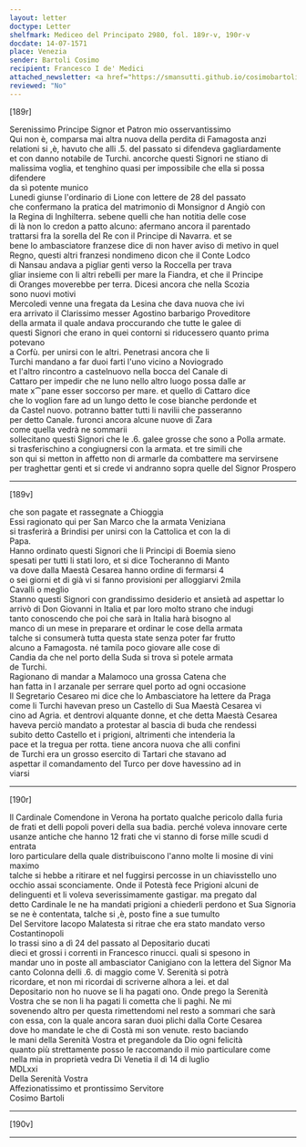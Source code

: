 ```yaml
---
layout: letter
doctype: Letter
shelfmark: Mediceo del Principato 2980, fol. 189r-v, 190r-v
docdate: 14-07-1571
place: Venezia
sender: Bartoli Cosimo
recipient: Francesco I de' Medici
attached_newsletter: <a href="https://smansutti.github.io/cosimobartoli/texts/3081_030/">3081_030</a>
reviewed: "No"
---
```


[189r]  
  
  
Serenissimo Principe Signor et Patron mio osservantissimo  
Qui non è, comparsa mai altra nuova della perdita di Famagosta anzi  
relationi si ,è, havuto che alli .5. del passato si difendeva gagliardamente  
et con danno notabile de Turchi. ancorche questi Signori ne stiano di  
malissima voglia, et tenghino quasi per impossibile che ella si possa difendere  
da sì potente munico  
Lunedi giunse l'ordinario di Lione con lettere de 28 del passato  
che confermano la pratica del matrimonio di Monsignor d Angiò con  
la Regina di Inghilterra. sebene quelli che han notitia delle cose  
di là non lo credon a patto alcuno: afermano ancora il parentado  
trattarsi fra la sorella del Re con il Principe di Navarra. et se  
bene lo ambasciatore franzese dice di non haver aviso di metivo in quel  
Regno, questi altri franzesi nondimeno dicon che il Conte Lodco  
di Nansau andava a pigliar genti verso la Roccella per trava  
gliar insieme con li altri rebelli per mare la Fiandra, et che il Principe  
di Oranges moverebbe per terra. Dicesi ancora che nella Scozia  
sono nuovi motivi  
Mercoledi venne una fregata da Lesina che dava nuova che ivi  
era arrivato il Clarissimo messer Agostino barbarigo Proveditore  
della armata il quale andava proccurando che tutte le galee di  
questi Signori che erano in quei contorni si riducessero quanto prima potevano  
a Corfù. per unirsi con le altri. Penetrasi ancora che li  
Turchi mandano a far duoi farti l'uno vicino a Noviogrado  
et l'altro rincontro a castelnuovo nella bocca del Canale di  
Cattaro per impedir che ne luno nello altro luogo possa dalle ar  
mate x⁀pane esser soccorso per mare. et quello di Cattaro dice  
che lo voglion fare ad un lungo detto le cose bianche perdonde et  
da Castel nuovo. potranno batter tutti li navilii che passeranno  
per detto Canale. furonci ancora alcune nuove di Zara  
come quella vedrà ne sommarii  
sollecitano questi Signori che le .6. galee grosse che sono a Polla armate.  
si trasferischino a congiugnersi con la armata. et tre simili che  
son qui si metton in affetto non di armarle da combattere ma servirsene  
per traghettar genti et si crede vi andranno sopra quelle del Signor Prospero  
  
---  

[189v]  
  
  
che son pagate et rassegnate a Chioggia  
Essi ragionato qui per San Marco che la armata Veniziana  
si trasferirà a Brindisi per unirsi con la Cattolica et con la di  
Papa.  
Hanno ordinato questi Signori che li Principi di Boemia sieno  
spesati per tutti li stati loro, et si dice Tocheranno di Manto  
va dove dalla Maestà Cesarea hanno ordine di fermarsi 4  
o sei giorni et di già vi si fanno provisioni per alloggiarvi 2mila  
Cavalli o meglio  
Stanno questi Signori con grandissimo desiderio et ansietà ad aspettar lo  
arrivò di Don Giovanni in Italia et par loro molto strano che indugi  
tanto conoscendo che poi che sarà in Italia harà bisogno al  
manco di un mese in preparare et ordinar le cose della armata  
talche si consumerà tutta questa state senza poter far frutto  
alcuno a Famagosta. né tamila poco giovare alle cose di  
Candia da che nel porto della Suda si trova sì potele armata  
de Turchi.  
Ragionano di mandar a Malamoco una grossa Catena che  
han fatta in l arzanale per serrare quel porto ad ogni occasione  
Il Segretario Cesareo mi dice che lo Ambasciatore ha lettere da Praga  
come li Turchi havevan preso un Castello di Sua Maestà Cesarea vi  
cino ad Agria. et dentrovi alquante donne, et che detta Maestà Cesarea  
haveva perciò mandato a protestar al bascia di buda che rendessi  
subito detto Castello et i prigioni, altrimenti che intenderia la  
pace et la tregua per rotta. tiene ancora nuova che alli confini  
de Turchi era un grosso esercito di Tartari che stavano ad  
aspettar il comandamento del Turco per dove havessino ad in  
viarsi  
  
---  

[190r]  
  
  
Il Cardinale Comendone in Verona ha portato qualche pericolo dalla furia  
de frati et delli popoli poveri della sua badia. perché voleva innovare certe  
usanze antiche che hanno 12 frati che vi stanno di forse mille scudi d entrata  
loro particulare della quale distribuiscono l'anno molte li mosine di vini maximo  
talche si hebbe a ritirare et nel fuggirsi percosse in un chiavisstello uno  
occhio assai sconciamente. Onde il Potestà fece Prigioni alcuni de  
delinguenti et li voleva severissimamente gastigar. ma pregato dal  
detto Cardinale le ne ha mandati prigioni a chiederli perdono et Sua Signoria  
se ne è contentata, talche si ,è, posto fine a sue tumulto  
Del Servitore Iacopo Malatesta si ritrae che era stato mandato verso Costantinopoli  
Io trassi sino a dì 24 del passato al Depositario ducati  
dieci et grossi i correnti in Francesco rinucci. quali si spesono in  
mandar uno in poste all ambasciator Canigiano con la lettera del Signor Ma  
canto Colonna delli .6. di maggio come V. Serenità si potrà  
ricordare, et non mi ricordai di scriverne alhora a lei. et dal  
Depositario non ho nuove se li ha pagati ono. Onde prego la Serenità  
Vostra che se non li ha pagati li cometta che li paghi. Ne mi  
sovenendo altro per questa rimettendomi nel resto a sommari che sarà  
con essa, con la quale ancora saran duoi plichi dalla Corte Cesarea  
dove ho mandate le che di Costà mi son venute. resto baciando  
le mani della Serenità Vostra et pregandole da Dio ogni felicità  
quanto più strettamente posso le raccomando il mio particulare come  
nella mia in proprietà vedra Di Venetia il dì 14 di luglio  
MDLxxi  
Della Serenità Vostra  
Affezionatissimo et prontissimo Servitore  
Cosimo Bartoli  
  
---  

[190v]  
  
  
  
---  

